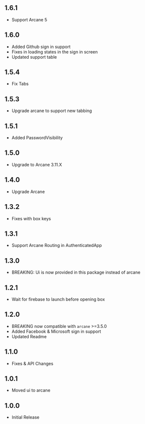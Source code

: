 ## 1.6.1
* Support Arcane 5

## 1.6.0
* Added Github sign in support
* Fixes in loading states in the sign in screen
* Updated support table

## 1.5.4
* Fix Tabs

## 1.5.3
* Upgrade arcane to support new tabbing

## 1.5.1
* Added PasswordVisibility 

## 1.5.0
* Upgrade to Arcane 3.11.X

## 1.4.0
* Upgrade Arcane

## 1.3.2
* Fixes with box keys

## 1.3.1
* Support Arcane Routing in AuthenticatedApp

## 1.3.0
* BREAKING: Ui is now provided in this package instead of arcane

## 1.2.1
* Wait for firebase to launch before opening box

## 1.2.0
* BREAKING now compatible with `arcane` >=3.5.0
* Added Facebook & Microsoft sign in support
* Updated Readme

## 1.1.0
* Fixes & API Changes

## 1.0.1

* Moved ui to arcane

## 1.0.0

* Initial Release